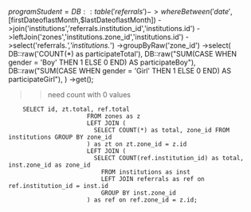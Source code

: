 >> 
$programStudent = DB::table('referrals')
                                ->whereBetween('date',[$firstDateoflastMonth,$lastDateoflastMonth])
                                ->join('institutions','referrals.institution_id','institutions.id')
                                ->leftJoin('zones','institutions.zone_id','institutions.id')
                                ->select('referrals.*','institutions.*')
                                ->groupByRaw('zone_id')
                                ->select(
                                        DB::raw('COUNT(*) as participateTotal'),
                                        DB::raw("SUM(CASE WHEN gender = 'Boy' THEN 1 ELSE 0 END) AS participateBoy"),
                                        DB::raw("SUM(CASE WHEN gender = 'Girl' THEN 1 ELSE 0 END) AS participateGirl"),
                                )
                                ->get();

>> need count with 0 values

>> 
        SELECT id, zt.total, ref.total
                          FROM zones as z
                          LEFT JOIN (
                          	SELECT COUNT(*) as total, zone_id FROM institutions GROUP BY zone_id
                          ) as zt on zt.zone_id = z.id
                          LEFT JOIN (
                          	SELECT COUNT(ref.institution_id) as total, inst.zone_id as zone_id 
                              FROM institutions as inst
                              LEFT JOIN referrals as ref on ref.institution_id = inst.id
                              GROUP BY inst.zone_id
                          ) as ref on ref.zone_id = z.id;

        